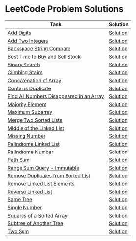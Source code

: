 # LeetCode Problem Solutions

| Task                                                                                                               | Solution                                     |
|--------------------------------------------------------------------------------------------------------------------|----------------------------------------------|
| [Add Digits](https://leetcode.com/problems/add-digits)                                                             | [Solution](add-digits.py)                    |
| [Add Two Integers](https://leetcode.com/problems/add-two-integers)                                                 | [Solution](add-two-integers.py)              |
| [Backspace String Compare](https://leetcode.com/problems/backspace-string-compare)                                 | [Solution](backspace-string-compare.py)      |
| [Best Time to Buy and Sell Stock](https://leetcode.com/problems/best-time-to-buy-and-sell-stock)                   | [Solution](best-time-buy-stock.py)           |
| [Binary Search](https://leetcode.com/problems/binary-search)                                                       | [Solution](binary-search.py)                 |
| [Climbing Stairs](https://leetcode.com/problems/climbing-stairs)                                                   | [Solution](climbing-stairs.py)               |
| [Concatenation of Array](https://leetcode.com/problems/concatenation-of-array)                                     | [Solution](concatenation-of-array.py)        |
| [Contains Duplicate](https://leetcode.com/problems/contains-duplicate)                                             | [Solution](contains-duplicate.py)            |
| [Find All Numbers Disappeared in an Array](https://leetcode.com/problems/find-all-numbers-disappeared-in-an-array) | [Solution](find-disappeared-numbers.py)      |
| [Majority Element](https://leetcode.com/problems/majority-element/)                                                | [Solution](majority-element.py)              |
| [Maximum Subarray](https://leetcode.com/problems/maximum-subarray)                                                 | [Solution](maximum-subarray.py)              |
| [Merge Two Sorted Lists](https://leetcode.com/problems/merge-two-sorted-lists)                                     | [Solution](merge-two-sorted-lists.py)        |
| [Middle of the Linked List](https://leetcode.com/problems/middle-of-the-linked-list/)                              | [Solution](middle-linked-list.py)            |
| [Missing Number](https://leetcode.com/problems/missing-number)                                                     | [Solution](missing-number.py)                |
| [Palindrome Linked List](https://leetcode.com/problems/palindrome-linked-list)                                     | [Solution](palindrome-linked-list.py)        |
| [Palindrome Number](https://leetcode.com/problems/palindrome-number/)                                              | [Solution](palindrome-number.py)             |
| [Path Sum](https://leetcode.com/problems/path-sum)                                                                 | [Solution](path-sum.py)                      |
| [Range Sum Query - Immutable](https://leetcode.com/problems/range-sum-query-immutable)                             | [Solution](range-sum-query.py)               |
| [Remove Duplicates from Sorted List](https://leetcode.com/problems/remove-duplicates-from-sorted-list)             | [Solution](remove-duplicates-sorted-list.py) |
| [Remove Linked List Elements](https://leetcode.com/problems/remove-linked-list-elements)                           | [Solution](remove-linked-list-elements.py)   |
| [Reverse Linked List](https://leetcode.com/problems/reverse-linked-list)                                           | [Solution](reverse-linked-list.py)           |
| [Same Tree](https://leetcode.com/problems/same-tree/)                                                              | [Solution](same-tree.py)                     |
| [Single Number](https://leetcode.com/problems/single-number)                                                       | [Solution](single-number.py)                 |
| [Squares of a Sorted Array](https://leetcode.com/problems/squares-of-a-sorted-array/)                              | [Solution](squares-of-sorted-array.py)       |
| [Subtree of Another Tree](https://leetcode.com/problems/subtree-of-another-tree/)                                  | [Solution](subtree-of-another-tree.py)       |
| [Two Sum](https://leetcode.com/problems/two-sum)                                                                   | [Solution](two-sum.py)                       |

